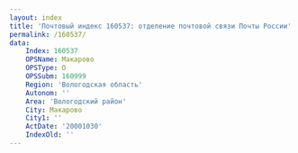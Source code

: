 ```yaml
---
layout: index
title: 'Почтовый индекс 160537: отделение почтовой связи Почты России'
permalink: /160537/
data:
    Index: 160537
    OPSName: Макарово
    OPSType: О
    OPSSubm: 160999
    Region: 'Вологодская область'
    Autonom: ''
    Area: 'Вологодский район'
    City: Макарово
    City1: ''
    ActDate: '20001030'
    IndexOld: ''
---
```

